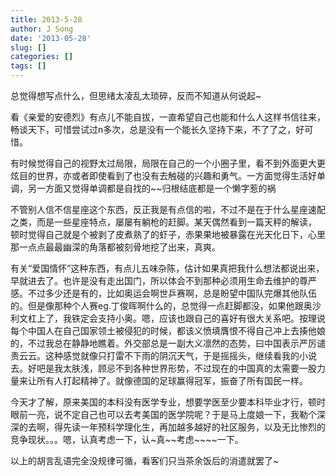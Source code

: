 ```yaml
---
title: 2013-5-28
author: J Song
date: '2013-05-28'
slug: []
categories: []
tags: []
---
```

总觉得想写点什么，但思绪太凌乱太琐碎，反而不知道从何说起~

看《亲爱的安德烈》有点儿不能自拔，一直希望自己也能和什么人这样书信往来，畅谈天下，可惜尝试过n多次，总是没有一个能长久坚持下来，不了了之，好可惜。

有时候觉得自己的视野太过局限，局限在自己的一个小圈子里，看不到外面更大更炫目的世界，亦或者即使看到了也没有去触碰的兴趣和勇气。一方面觉得生活好单调，另一方面又觉得单调都是自找的~~归根结底都是一个懒字惹的祸

不管别人信不信星座这个东西，反正我是有点信的啦，不过不是在于什么星座速配之类，而是一些星座特点，屡屡有躺枪的赶脚。某天偶然看到一篇天秤的解读， 顿时觉得自己就是个被剥了皮煮熟了的虾子，赤果果地被暴露在光天化日下，心里那一点点最最幽深的角落都被刻骨地挖了出来，真爽。

 有关“爱国情怀”这种东西，有点儿五味杂陈，估计如果真把我什么想法都说出来，早就进去了。也许是没有走出国门，所以体会不到那种必须用生命去维护的尊严感。不过多少还是有的，比如奥运会啊世乒赛啊，总是盼望中国队完爆其他队伍的。但是像那种个人赛eg.丁俊晖啊什么的，总觉得一点赶脚都没，如果他跟奥沙利文杠上了，我铁定会支持小奥。嗯，应该也跟自己的喜好有很大关系吧。按理说每个中国人在自己国家领土被侵犯的时候，都该义愤填膺恨不得自己冲上去揍他娘的，不过我总在静静地瞧着。外交部总是一副大义凛然的态势，曰中国表示严厉谴责云云。这种感觉就像只打雷不下雨的阴沉天气，于是摇摇头，继续看我的小说去。好吧是我太肤浅，顾忌不到各种世界形势，不过现在的中国真的太需要一股力量来让所有人打起精神了。就像德国的足球赢得冠军，振奋了所有国民一样。

今天才了解，原来美国的本科没有医学专业，想要学医至少要本科毕业才行，顿时眼前一亮，说不定自己也可以去考美国的医学院呢？于是马上度娘一下，我勒个深深的去啊，得先读一年预科学理化生，再加越多越好的社区服务，以及无比惨烈的竞争现状。。。嗯，认真考虑一下，认~真~~考虑~~~~一下。

以上的胡言乱语完全没规律可循，看客们只当茶余饭后的消遣就罢了~